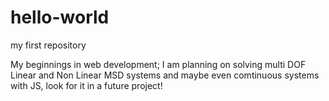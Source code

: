 # hello-world
my first repository

My beginnings in web development;
I am planning on solving multi DOF Linear and Non Linear MSD systems and maybe even comtinuous systems with JS, look for it in a future project!
